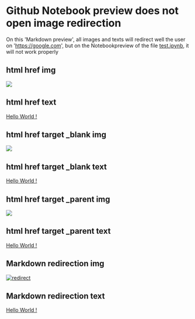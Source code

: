# Github Notebook preview does not open image redirection

On this 'Markdown preview', all images and texts will redirect well the user on 'https://google.com', but on the Notebookpreview of the file [test.ipynb](https://github.com/QuentinKlebaur/Notebook_preview_issue/blob/master/test.ipynb), it will not work properly

## html href img

<a href="https://google.com">
    <img src="https://github.com/QuentinKlebaur.png"/>
</a>

## html href text

<a href="https://google.com">
    Hello World !
</a>

## html href target _blank img

<a href="https://google.com" target="_blank">
    <img src="https://github.com/QuentinKlebaur.png"/>
</a>

## html href target _blank text

<a href="https://google.com" target="_blank">
    Hello World !
</a>

## html href target _parent img

<a href="https://google.com" target="_parent">
    <img src="https://github.com/QuentinKlebaur.png"/>
</a>

## html href target _parent text

<a href="https://google.com" target="_parent">
    Hello World !
</a>

## Markdown redirection img

[![redirect](https://github.com/QuentinKlebaur.png)](https://google.com)

## Markdown redirection text

[Hello World !](https://google.com)